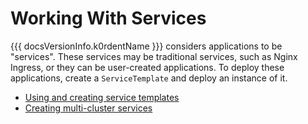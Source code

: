 # Working With Services

{{{ docsVersionInfo.k0rdentName }}} considers applications to be "services".  These services may be traditional services, such
as Nginx Ingress, or they can be user-created applications. To deploy these applications, create a 
`ServiceTemplate` and deploy an instance of it.

- [Using and creating service templates](admin-service-templates.md)
- [Creating multi-cluster services](admin-create-multiclusterservice.md)
 